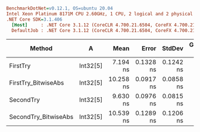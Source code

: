 ``` ini

BenchmarkDotNet=v0.12.1, OS=ubuntu 20.04
Intel Xeon Platinum 8171M CPU 2.60GHz, 1 CPU, 2 logical and 2 physical cores
.NET Core SDK=3.1.406
  [Host]     : .NET Core 3.1.12 (CoreCLR 4.700.21.6504, CoreFX 4.700.21.6905), X64 RyuJIT
  DefaultJob : .NET Core 3.1.12 (CoreCLR 4.700.21.6504, CoreFX 4.700.21.6905), X64 RyuJIT


```
|               Method |        A |      Mean |     Error |    StdDev | Gen 0 | Gen 1 | Gen 2 | Allocated |
|--------------------- |--------- |----------:|----------:|----------:|------:|------:|------:|----------:|
|             FirstTry | Int32[5] |  7.194 ns | 0.1328 ns | 0.1242 ns |     - |     - |     - |         - |
|  FirstTry_BitwiseAbs | Int32[5] | 10.258 ns | 0.0917 ns | 0.0858 ns |     - |     - |     - |         - |
|            SecondTry | Int32[5] |  9.630 ns | 0.0976 ns | 0.0815 ns |     - |     - |     - |         - |
| SecondTry_BitwiseAbs | Int32[5] | 10.539 ns | 0.1289 ns | 0.1206 ns |     - |     - |     - |         - |
